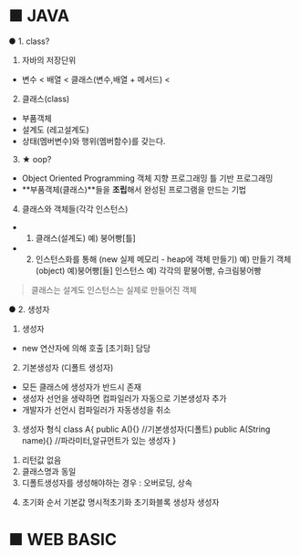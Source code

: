 
# ■ JAVA
● 1. class?
1. 자바의 저장단위
- 변수 < 배열 < 클래스(변수,배열 + 메서드) < 

2. 클래스(class)
- 부품객체
- 설계도 (레고설계도)
- 상태(멤버변수)와 행위(멤버함수)를 갖는다.

3. ★ oop?
- Object Oriented Programming
    객체    지향    프로그래밍
    틀     기반    프로그래밍
- **부품객체(클래스)**들을 **조립**해서 완성된 프로그램을 만드는 기법

4. 클래스와 객체들(각각 인스턴스)
- 1. 클래스(설계도)     예) 붕어빵[틀]
- 2. 인스턴스화를 통해 (new 실제 메모리 - heap에 객체 만들기)   예) 만들기
         객체 (object)  예)붕어빵[들]
              인스턴스      예) 각각의 팥붕어빵, 슈크림붕어빵

> 클래스는 설계도
> 인스턴스는 실제로 만들어진 객체

● 2. 생성자
1. 생성자
- new 연산자에 의해 호출 [초기화] 담당

2. 기본생성자 (디폴트 생성자)
- 모든 클래스에 생성자가 반드시 존재
- 생성자 선언을 생략하면 컴파일러가 자동으로 기본생성자 추가
- 개발자가 선언시 컴파일러가 자동생성을 취소

3. 생성자 형식
class A{
    public A(){} //기본생성자(디폴트)
    public A(String name){} //파라미터,알규먼트가 있는 생성자
}
1) 리턴값 없음 
2) 클래스명과 동일
3) 디폴트생성자를 생성해야하는 경우 : 오버로딩, 상속

4. 초기화 순서
기본값      명시적초기화        초기화블록      생성자
생성자



# ■ WEB BASIC